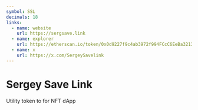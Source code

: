```yaml
---
symbol: SSL
decimals: 18
links:
  - name: website
    url: https://sergsave.link
  - name: explorer
    url: https://etherscan.io/token/0x0d9227f9c4ab3972f994FCcC6EeBa3213C0305c4
  - name: x
    url: https://x.com/SergeySavelink
---
```


# Sergey Save Link

Utility token to for NFT dApp
